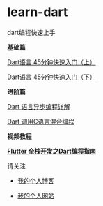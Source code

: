 # learn-dart
dart编程快速上手

**基础篇**

[Dart语言 45分钟快速入门（上）](https://github.com/arcticfox1919/learn-dart/blob/master/45%E5%88%86%E9%92%9F%E5%BF%AB%E9%80%9F%E5%85%A5%E9%97%A8%EF%BC%88%E4%B8%8A%EF%BC%89.md)

[Dart语言 45分钟快速入门（下）](https://github.com/arcticfox1919/learn-dart/blob/master/45%E5%88%86%E9%92%9F%E5%BF%AB%E9%80%9F%E5%85%A5%E9%97%A8%EF%BC%88%E4%B8%8B%EF%BC%89.md)

**进阶篇**

[Dart 语言异步编程详解](https://github.com/arcticfox1919/learn-dart/blob/master/Dart%20%E5%BC%82%E6%AD%A5%E7%BC%96%E7%A8%8B%E8%AF%A6%E8%A7%A3.md)

[Dart 调用C语言混合编程](https://github.com/arcticfox1919/learn-dart/blob/master/Dart%20%E8%B0%83%E7%94%A8C%E8%AF%AD%E8%A8%80%E6%B7%B7%E5%90%88%E7%BC%96%E7%A8%8B.md)

**视频教程**

[**Flutter 全栈开发之Dart编程指南**](https://study.163.com/course/courseMain.htm?courseId=1209508814&share=2&shareId=480000001855430)

请关注 

- [我的个人博客](https://blog.csdn.net/yingshukun)

- [我的个人网站](http://www.bczl.xyz/)

